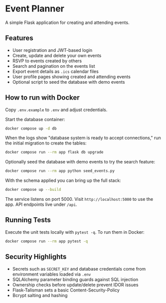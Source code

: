 # Event Planner

A simple Flask application for creating and attending events.

## Features

- User registration and JWT-based login
- Create, update and delete your own events
- RSVP to events created by others
- Search and pagination on the events list
- Export event details as `.ics` calendar files
- User profile pages showing created and attending events
- Optional script to seed the database with demo events

## How to run with Docker

Copy `.env.example` to `.env` and adjust credentials.

Start the database container:

```bash
docker compose up -d db
```

When the logs show "database system is ready to accept connections," run the initial migration to create the tables:

```bash
docker compose run --rm app flask db upgrade
```

Optionally seed the database with demo events to try the search feature:

```bash
docker compose run --rm app python seed_events.py
```

With the schema applied you can bring up the full stack:

```bash
docker compose up --build
```

The service listens on port 5000. Visit `http://localhost:5000` to use the app.
API endpoints live under `/api`.

## Running Tests

Execute the unit tests locally with `pytest -q`. To run them in Docker:

```bash
docker compose run --rm app pytest -q
```

## Security Highlights

- Secrets such as `SECRET_KEY` and database credentials come from environment
  variables loaded via `.env`
- SQLAlchemy parameter binding guards against SQL injection
- Ownership checks before update/delete prevent IDOR issues
- Flask-Talisman sets a basic Content-Security-Policy
- Bcrypt salting and hashing
